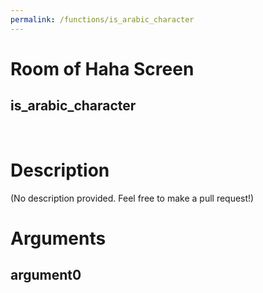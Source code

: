 ```yaml
---
permalink: /functions/is_arabic_character
---
```

# Room of Haha Screen  
## is_arabic_character  
&nbsp;  
# Description  
(No description provided. Feel free to make a pull request!) 
&nbsp;  
# Arguments
## argument0

&nbsp;  


